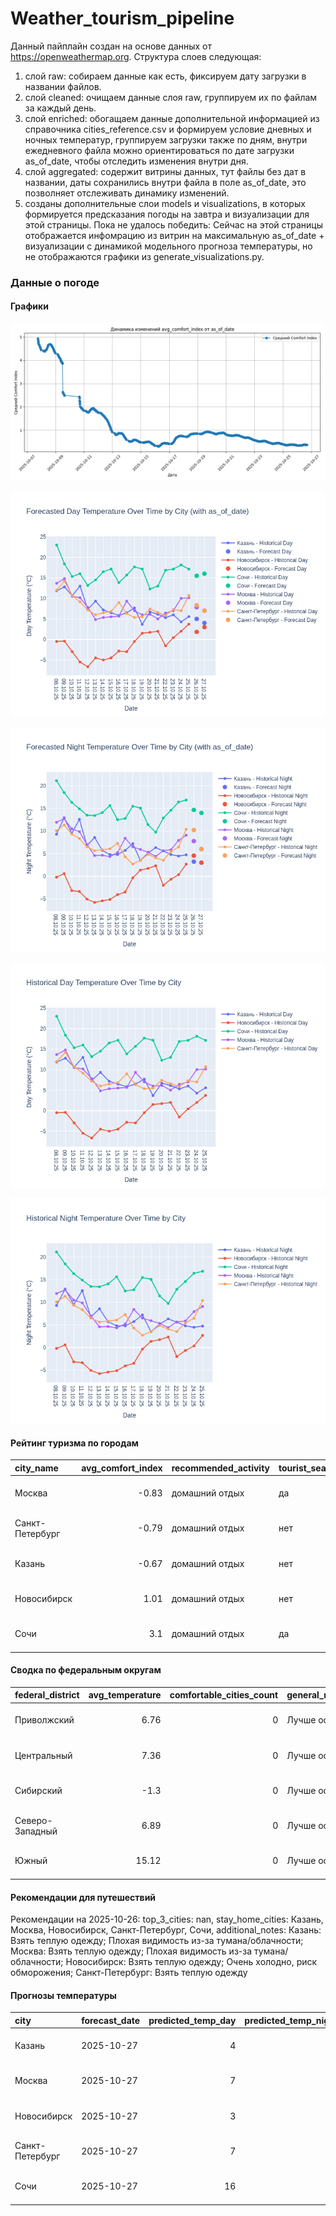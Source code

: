 # Weather_tourism_pipeline
Данный пайплайн создан на основе данных от https://openweathermap.org.
Структура слоев следующая:
  1) слой raw: 
  собираем данные как есть, фиксируем дату загрузки в названии файлов.
  2) слой cleaned:
  очищаем данные слоя raw, группируем их по файлам за каждый день.
  3) слой enriched:
  обогащаем данные дополнительной информацией из справочника cities_reference.csv и формируем условие дневных и ночных температур,
  группируем загрузки также по дням, внутри ежедневного файла можно ориентироваться по дате загрузки as_of_date, чтобы отследить изменения внутри дня.
  4) слой aggregated:
   содержит витрины данных, тут файлы без дат в названии, даты сохранились внутри файла в поле as_of_date, это позволняет отслеживать динамику изменений.
  6) созданы дополнительные слои models и visualizations, в которых формируется предсказания погоды на завтра и визуализации для этой страницы.
  Пока не удалось победить: Сейчас на этой страницы отображается инфомрацию из витрин на максимальную as_of_date + визуализации с динамикой модельного прогноза температуры, 
  но не отображаются графики из generate_visualizations.py.
<!-- WEATHER DATA START -->
### Данные о погоде

#### Графики
![Comfort Index Trend](data/visualizations/comfort_index_trend.png)

![Forecasted Day Temperature](data/visualizations/forecasted_day_temperature.png)

![Forecasted Night Temperature](data/visualizations/forecasted_night_temperature.png)

![Historical Day Temperature](data/visualizations/historical_day_temperature.png)

![Historical Night Temperature](data/visualizations/historical_night_temperature.png)

#### Рейтинг туризма по городам
| city_name       |   avg_comfort_index | recommended_activity   | tourist_season_match   | tourism_season   | tour_recommendation       | as_of_date          |
|:----------------|--------------------:|:-----------------------|:-----------------------|:-----------------|:--------------------------|:--------------------|
| Москва          |               -0.83 | домашний отдых         | да                     | Круглогодично    | домашний отдых в сезон    | 2025-10-26 16:27:00 |
| Санкт-Петербург |               -0.79 | домашний отдых         | нет                    | Май-Сентябрь     | домашний отдых вне сезона | 2025-10-26 16:27:00 |
| Казань          |               -0.67 | домашний отдых         | нет                    | Май-Сентябрь     | домашний отдых вне сезона | 2025-10-26 16:27:00 |
| Новосибирск     |                1.01 | домашний отдых         | нет                    | Июнь-Август      | домашний отдых вне сезона | 2025-10-26 16:27:00 |
| Сочи            |                3.1  | домашний отдых         | да                     | Май-Октябрь      | домашний отдых в сезон    | 2025-10-26 16:27:00 |

#### Сводка по федеральным округам
| federal_district   |   avg_temperature |   comfortable_cities_count | general_recommendation   | as_of_date          |
|:-------------------|------------------:|---------------------------:|:-------------------------|:--------------------|
| Приволжский        |              6.76 |                          0 | Лучше остаться дома      | 2025-10-26 16:27:00 |
| Центральный        |              7.36 |                          0 | Лучше остаться дома      | 2025-10-26 16:27:00 |
| Сибирский          |             -1.3  |                          0 | Лучше остаться дома      | 2025-10-26 16:27:00 |
| Северо-Западный    |              6.89 |                          0 | Лучше остаться дома      | 2025-10-26 16:27:00 |
| Южный              |             15.12 |                          0 | Лучше остаться дома      | 2025-10-26 16:27:00 |

#### Рекомендации для путешествий
Рекомендации на 2025-10-26: top_3_cities: nan, stay_home_cities: Казань, Москва, Новосибирск, Санкт-Петербург, Сочи, additional_notes: Казань: Взять теплую одежду; Плохая видимость из-за тумана/облачности; Москва: Взять теплую одежду; Плохая видимость из-за тумана/облачности; Новосибирск: Взять теплую одежду; Очень холодно, риск обморожения; Санкт-Петербург: Взять теплую одежду

#### Прогнозы температуры
| city            | forecast_date   |   predicted_temp_day |   predicted_temp_night | model_type       | as_of_date          |
|:----------------|:----------------|---------------------:|-----------------------:|:-----------------|:--------------------|
| Казань          | 2025-10-27      |                    4 |                      3 | LinearRegression | 2025-10-26 16:27:12 |
| Москва          | 2025-10-27      |                    7 |                      6 | LinearRegression | 2025-10-26 16:27:12 |
| Новосибирск     | 2025-10-27      |                    3 |                      3 | LinearRegression | 2025-10-26 16:27:12 |
| Санкт-Петербург | 2025-10-27      |                    7 |                      6 | LinearRegression | 2025-10-26 16:27:12 |
| Сочи            | 2025-10-27      |                   16 |                     14 | LinearRegression | 2025-10-26 16:27:12 |


<!-- WEATHER DATA END -->
